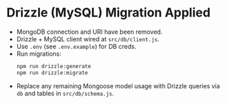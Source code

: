 # Drizzle (MySQL) Migration Applied

- MongoDB connection and URI have been removed.
- Drizzle + MySQL client wired at `src/db/client.js`.
- Use `.env` (see `.env.example`) for DB creds.
- Run migrations:
  ```bash
  npm run drizzle:generate
  npm run drizzle:migrate
  ```
- Replace any remaining Mongoose model usage with Drizzle queries via `db` and tables in `src/db/schema.js`.
